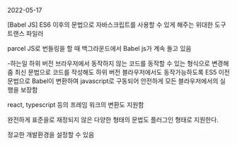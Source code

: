 2022-05-17

[Babel JS]
ES6 이후의 문법으로 자바스크립트를 사용할 수 있게 해주는 위대한 도구
트랜스 파일러

parcel JS로 번들링을 할 때 백그라운드에서 Babel js가 계속 돌고 있음

-하는일
하위 버전 브라우저에서 동작하지 않는 코드를 동작할 수 있는 형식으로 변경해줌
최신 문법으로 코드를 작성해도 하위 버전 블라우저에서도 동작가능하도록 ES5 이전 문법으로 Babel이 변환하여 javascript로 구동되어 안전하게 모든 블라우저에서의 실행을 보장함

react, typescript 등의 프레임 워크의 변환도 지원함

완전하게 표준을로 재정되지 않은 다양한 형태의 문법도 플러그인 형태로 지원한다.

정교한 개발환경을 설정할 수 있음